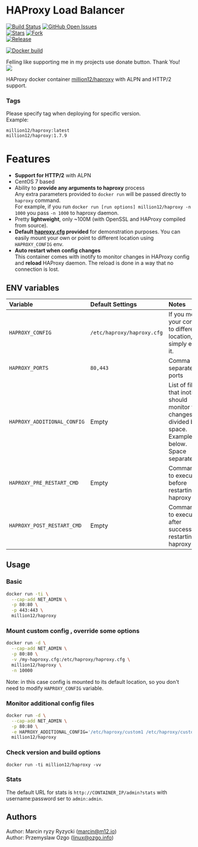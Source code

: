# HAProxy Load Balancer
[![Build Status](https://travis-ci.org/million12/docker-haproxy.svg?branch=master)](https://travis-ci.org/million12/docker-haproxy)
[![GitHub Open Issues](https://img.shields.io/github/issues/million12/docker-haproxy.svg)](https://github.com/million12/docker-haproxy/issues)  
[![Stars](https://img.shields.io/github/stars/million12/docker-haproxy.svg?style=social&label=Stars)]()
[![Fork](https://img.shields.io/github/forks/million12/docker-haproxy.svg?style=social&label=Fork)]()  
[![Release](https://img.shields.io/github/release/million12/docker-haproxy.svg)](http://microbadger.com/images/million12/haproxy.svg)  

[![Docker build](http://dockeri.co/image/million12/haproxy)](https://hub.docker.com/r/million12/haproxy/)

Felling like supporting me in my projects use donate button. Thank You!  
[![](https://img.shields.io/badge/donate-PayPal-blue.svg)](https://www.paypal.me/POzgo)

HAProxy docker container [million12/haproxy](https://registry.hub.docker.com/u/million12/haproxy/) with ALPN and HTTP/2 support.

### Tags
Please specify tag when deploying for specific version.  
Example:  

`million12/haproxy:latest`  
`million12/haproxy:1.7.9`

# Features

* **Support for HTTP/2** with ALPN
* CentOS 7 based
* Ability to **provide any arguments to haproxy** process  
  Any extra parameters provided to `docker run` will be passed directly to `haproxy` command.  
  For example, if you run `docker run [run options] million12/haproxy -n 1000` you pass `-n 1000` to haproxy daemon.
* Pretty **lightweight**, only ~100M (with OpenSSL and HAProxy compiled from source).
* **Default [haproxy.cfg](container-files/etc/haproxy/haproxy.cfg) provided** for demonstration purposes. You can easily mount your own or point to different location using `HAPROXY_CONFIG` env.
* **Auto restart when config changes**  
  This container comes with inotify to monitor changes in HAProxy config and **reload** HAProxy daemon. The reload is done in a way that no connection is lost.

## ENV variables

|Variable|Default Settings|Notes|
|:--|:--|:--|
|`HAPROXY_CONFIG`|`/etc/haproxy/haproxy.cfg`|If you mount your config to different location, simply edit it.|
|`HAPROXY_PORTS`|`80,443`|Comma separated ports|
|`HAPROXY_ADDITIONAL_CONFIG`|Empty|List of file that inotify should monitor for changes divided by space. Example below. Space separated|
|`HAPROXY_PRE_RESTART_CMD`|Empty|Command to execute before restarting haproxy|
|`HAPROXY_POST_RESTART_CMD`|Empty|Command to execute after successfully restarting haproxy|

## Usage

### Basic

```bash
docker run -ti \
  --cap-add NET_ADMIN \
  -p 80:80 \
  -p 443:443 \
  million12/haproxy
```

### Mount custom config , override some options

```bash
docker run -d \
  --cap-add NET_ADMIN \
  -p 80:80 \
  -v /my-haproxy.cfg:/etc/haproxy/haproxy.cfg \
  million12/haproxy \
  -n 10000
```
Note: in this case config is mounted to its default location, so you don't need to modify
`HAPROXY_CONFIG` variable.

### Monitor additional config files

```bash
docker run -d \
  --cap-add NET_ADMIN \
  -p 80:80 \
  -e HAPROXY_ADDITIONAL_CONFIG='/etc/haproxy/custom1 /etc/haproxy/custom2' \
  million12/haproxy
```

### Check version and build options

`docker run -ti million12/haproxy -vv`

### Stats
The default URL for stats is `http://CONTAINER_IP/admin?stats` with username:password ser to `admin:admin`.

## Authors

Author: Marcin ryzy Ryzycki (<marcin@m12.io>)  
Author: Przemyslaw Ozgo (<linux@ozgo.info>)
